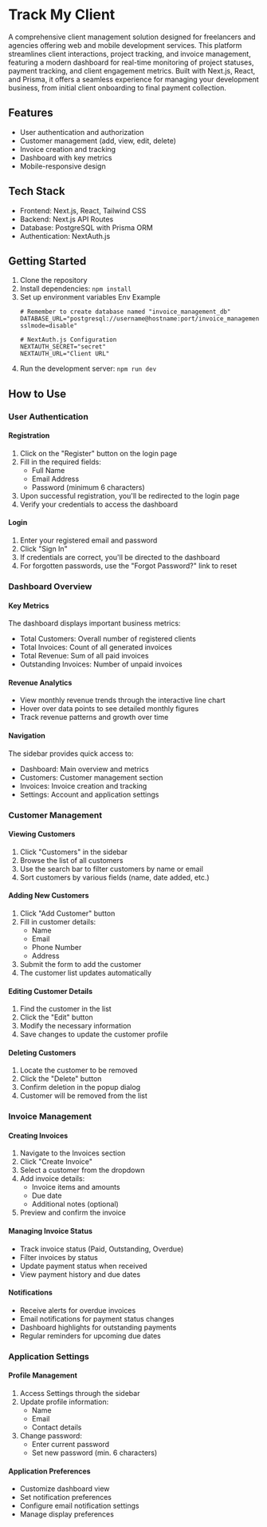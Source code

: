 # Track My Client

A comprehensive client management solution designed for freelancers and agencies offering web and mobile development services. This platform streamlines client interactions, project tracking, and invoice management, featuring a modern dashboard for real-time monitoring of project statuses, payment tracking, and client engagement metrics. Built with Next.js, React, and Prisma, it offers a seamless experience for managing your development business, from initial client onboarding to final payment collection.

## Features

- User authentication and authorization
- Customer management (add, view, edit, delete)
- Invoice creation and tracking
- Dashboard with key metrics
- Mobile-responsive design

## Tech Stack

- Frontend: Next.js, React, Tailwind CSS
- Backend: Next.js API Routes
- Database: PostgreSQL with Prisma ORM
- Authentication: NextAuth.js

## Getting Started

1. Clone the repository
2. Install dependencies: `npm install`
3. Set up environment variables
    Env Example
    ```env
    # Remember to create database named "invoice_management_db"
    DATABASE_URL="postgresql://username@hostname:port/invoice_management_db?sslmode=disable"

    # NextAuth.js Configuration
    NEXTAUTH_SECRET="secret"
    NEXTAUTH_URL="Client URL"
    ```
4. Run the development server: `npm run dev`

## How to Use

### User Authentication

#### Registration
1. Click on the "Register" button on the login page
2. Fill in the required fields:
   - Full Name
   - Email Address
   - Password (minimum 6 characters)
3. Upon successful registration, you'll be redirected to the login page
4. Verify your credentials to access the dashboard

#### Login
1. Enter your registered email and password
2. Click "Sign In"
3. If credentials are correct, you'll be directed to the dashboard
4. For forgotten passwords, use the "Forgot Password?" link to reset

### Dashboard Overview

#### Key Metrics
The dashboard displays important business metrics:
- Total Customers: Overall number of registered clients
- Total Invoices: Count of all generated invoices
- Total Revenue: Sum of all paid invoices
- Outstanding Invoices: Number of unpaid invoices

#### Revenue Analytics
- View monthly revenue trends through the interactive line chart
- Hover over data points to see detailed monthly figures
- Track revenue patterns and growth over time

#### Navigation
The sidebar provides quick access to:
- Dashboard: Main overview and metrics
- Customers: Customer management section
- Invoices: Invoice creation and tracking
- Settings: Account and application settings

### Customer Management

#### Viewing Customers
1. Click "Customers" in the sidebar
2. Browse the list of all customers
3. Use the search bar to filter customers by name or email
4. Sort customers by various fields (name, date added, etc.)

#### Adding New Customers
1. Click "Add Customer" button
2. Fill in customer details:
   - Name
   - Email
   - Phone Number
   - Address
3. Submit the form to add the customer
4. The customer list updates automatically

#### Editing Customer Details
1. Find the customer in the list
2. Click the "Edit" button
3. Modify the necessary information
4. Save changes to update the customer profile

#### Deleting Customers
1. Locate the customer to be removed
2. Click the "Delete" button
3. Confirm deletion in the popup dialog
4. Customer will be removed from the list

### Invoice Management

#### Creating Invoices
1. Navigate to the Invoices section
2. Click "Create Invoice"
3. Select a customer from the dropdown
4. Add invoice details:
   - Invoice items and amounts
   - Due date
   - Additional notes (optional)
5. Preview and confirm the invoice

#### Managing Invoice Status
- Track invoice status (Paid, Outstanding, Overdue)
- Filter invoices by status
- Update payment status when received
- View payment history and due dates

#### Notifications
- Receive alerts for overdue invoices
- Email notifications for payment status changes
- Dashboard highlights for outstanding payments
- Regular reminders for upcoming due dates

### Application Settings

#### Profile Management
1. Access Settings through the sidebar
2. Update profile information:
   - Name
   - Email
   - Contact details
3. Change password:
   - Enter current password
   - Set new password (min. 6 characters)

#### Application Preferences
- Customize dashboard view
- Set notification preferences
- Configure email notification settings
- Manage display preferences
